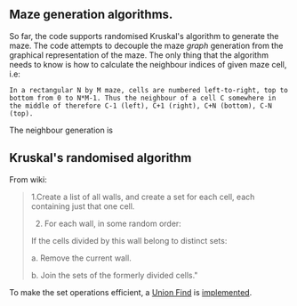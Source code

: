 ## Maze generation algorithms.

So far, the code supports randomised Kruskal's algorithm to generate the maze. The code attempts to decouple the maze *graph* generation from the graphical representation of the maze. The only thing that the algorithm needs to know is how to calculate the neighbour indices of given maze cell, i.e:

`In a rectangular N by M maze, cells are numbered left-to-right, top to bottom from 0 to N*M-1. Thus the neighbour of a cell C somewhere in the middle of therefore C-1 (left), C+1 (right), C+N (bottom), C-N (top).`

The neighbour generation is 

## Kruskal's randomised algorithm

From wiki:

> 1.Create a list of all walls, and create a set for each cell, each containing just that one cell.
>
> 2. For each wall, in some random order:
>
>  If the cells divided by this wall belong to distinct sets:
>
>  a. Remove the current wall.
>
>  b. Join the sets of the formerly divided cells."

To make the set operations efficient, a  [Union Find](https://en.wikipedia.org/wiki/Disjoint-set_data_structure) is [implemented](UnionFind.js).

